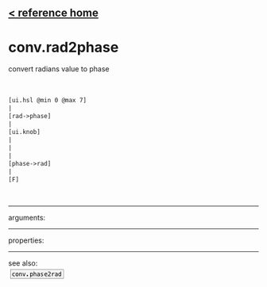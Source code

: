 [< reference home](ceammc_lib.html)
---

# conv.rad2phase


convert radians value to phase

```


[ui.hsl @min 0 @max 7]
|
[rad->phase]
|
[ui.knob]
|
|
|
[phase->rad]
|
[F]

            
```

---
arguments:


---
properties:


---
see also:<br>
[![conv.phase2rad](img/object_conv.phase2rad.png)](conv.phase2rad.html)
